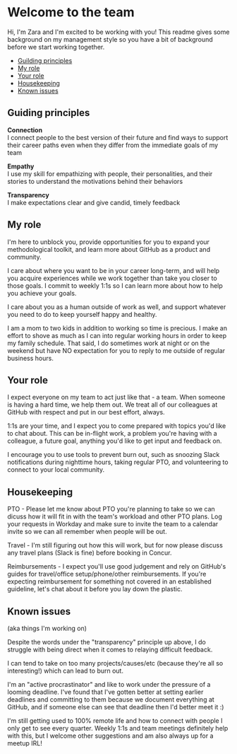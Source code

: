 # Welcome to the team 

Hi, I'm Zara and I'm excited to be working with you! This readme gives some background on my management style so you have a bit of background before we start working together.

- [Guilding principles](#guiding-principles)
- [My role](#my-role)
- [Your role](#your-role)
- [Housekeeping](#housekeeping)
- [Known issues](#known-issues)


## Guiding principles
**Connection**<br/>
I connect people to the best version of their future and find ways to support their career paths even when they differ from the immediate goals of my team

**Empathy**<br/>
I use my skill for empathizing with people, their personalities, and their stories to understand the motivations behind their behaviors

**Transparency**<br/>
I make expectations clear and give candid, timely feedback


## My role
I'm here to unblock you, provide opportunities for you to expand your methodological toolkit, and learn more about GitHub as a product and community. 

I care about where you want to be in your career long-term, and will help you acquire experiences while we work together than take you closer to those goals. I commit to weekly 1:1s so I can learn more about how to help you achieve your goals. 

I care about you as a human outside of work as well, and support whatever you need to do to keep yourself happy and healthy.

I am a mom to two kids in addition to working so time is precious. I make an effort to shove as much as I can into regular working hours in order to keep my family schedule. That said, I do sometimes work at night or on the weekend but have NO expectation for you to reply to me outside of regular business hours. 


## Your role
I expect everyone on my team to act just like that - a team. When someone is having a hard time, we help them out. We treat all of our colleagues at GitHub with respect and put in our best effort, always. 

1:1s are your time, and I expect you to come prepared with topics you'd like to chat about. This can be in-flight work, a problem you're having with a colleague, a future goal, anything you'd like to get input and feedback on.

I encourage you to use tools to prevent burn out, such as snoozing Slack notifications during nighttime hours, taking regular PTO, and volunteering to connect to your local community.


## Housekeeping
PTO - Please let me know about PTO you're planning to take so we can dicuss how it will fit in with the team's workload and other PTO plans. Log your requests in Workday and make sure to invite the team to a calendar invite so we can all remember when people will be out.

Travel - I'm still figuring out how this will work, but for now please discuss any travel plans (Slack is fine) before booking in Concur. 

Reimbursements - I expect you'll use good judgement and rely on GitHub's guides for travel/office setup/phone/other reimbursements. If you're expecting reimbursement for something not covered in an established guideline, let's chat about it before you lay down the plastic.


## Known issues
(aka things I'm working on)

Despite the words under the "transparency" principle up above, I do struggle with being direct when it comes to relaying difficult feedback. 

I can tend to take on too many projects/causes/etc (because they're all so interesting!) which can lead to burn out. 

I'm an "active procrastinator" and like to work under the pressure of a looming deadline. I've found that I've gotten better at setting earlier deadlines and committing to them because we document everything at GitHub, and if someone else can see that deadline then I'd better meet it :)

I'm still getting used to 100% remote life and how to connect with people I only get to see every quarter. Weekly 1:1s and team meetings definitely help with this, but I welcome other suggestions and am also always up for a meetup IRL!

